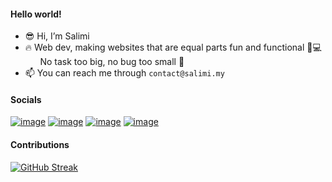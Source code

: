 #### Hello world!

- 😎 Hi, I’m Salimi<br />
- 🔥 Web dev, making websites that are equal parts fun and functional 🎉💻<br />
  &nbsp;&nbsp;&nbsp;&nbsp;&nbsp;&nbsp;No task too big, no bug too small 🐛
- 📫 You can reach me through `contact@salimi.my`

#### Socials

[![image](https://img.shields.io/badge/website-000000?style=for-the-badge&logo=About.me&logoColor=white)](https://www.salimi.my/)
[![image](https://img.shields.io/badge/Facebook-1877F2?style=for-the-badge&logo=facebook&logoColor=white)](https://www.facebook.com/mysalimi)
[![image](https://img.shields.io/badge/Instagram-E4405F?style=for-the-badge&logo=instagram&logoColor=white)](https://www.instagram.com/salimi.my/)
[![image](https://img.shields.io/badge/LinkedIn-0077B5?style=for-the-badge&logo=linkedin&logoColor=white)](https://www.linkedin.com/in/mohamad-salimi/)

#### Contributions
[![GitHub Streak](https://github-readme-streak-stats-ngg4yv0z5-salimimys-projects.vercel.app?user=salimi-my&theme=transparent&date_format=j%20M%5B%20Y%5D&mode=weekly)](https://git.io/streak-stats)
